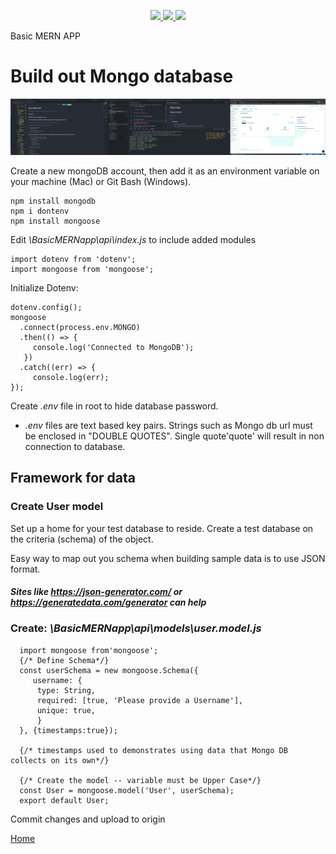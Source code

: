 <p align='center'>
  <a href="https://github.com/saibhreas">
    <img src="https://img.shields.io/badge/GitHub-100000?style=flat&logo=github&logoColor=white">
  </a>  
  <a href='https://www.linkedin.com/in/siobhanknuttel'>
      <img src='https://img.shields.io/badge/LinkedIn-blue?style=flat&logo=linkedin&labelColor=blue'>
  </a>
    <a href='https://www.upwork.com/freelancers/siobhank4?viewMode=1'> 
    <img src='https://img.shields.io/badge/UpWork-6FDA44?style=for-the-badge&logo=Upwork&logoColor=white' witth="45" height="20"> 
  </a>
  
</p>
Basic MERN APP

# Build out Mongo database

![screenshot](/images/threeElements2.png)

Create a new mongoDB account, then add it as an environment variable on your machine (Mac) or Git Bash (Windows).

    npm install mongodb
    npm i dontenv
    npm install mongoose


Edit *\BasicMERNapp\api\index.js* to include added modules

    import dotenv from 'dotenv';
    import mongoose from 'mongoose';

Initialize Dotenv:

    dotenv.config();
    mongoose
      .connect(process.env.MONGO) 
      .then(() => {
         console.log('Connected to MongoDB');
       })
      .catch((err) => {
         console.log(err);
    });

Create *.env* file in root to hide database password.

  - *.env* files are text based key pairs.  Strings such as Mongo db url must be enclosed in "DOUBLE QUOTES".  Single quote'quote' will result in non connection to database.

## Framework for data 

### Create User model
  
Set up a home for your test database to reside. Create a test database on the criteria (schema) of the object.

Easy way to map out you schema when building sample data is to use JSON format.

#### *Sites like **https://json-generator.com/** or **https://generatedata.com/generator** can help*

### Create: *\BasicMERNapp\api\models\user.model.js*

      import mongoose from'mongoose';
      {/* Define Schema*/}
      const userSchema = new mongoose.Schema({
         username: {
          type: String,
          required: [true, 'Please provide a Username'],
          unique: true,
          }
      }, {timestamps:true});
      
      {/* timestamps used to demonstrates using data that Mongo DB collects on its own*/}

      {/* Create the model -- variable must be Upper Case*/}
      const User = mongoose.model('User', userSchema);
      export default User;



Commit changes and upload to origin

[Home](/READme.md)
